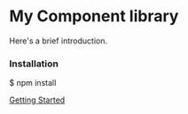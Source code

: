 # My Component library

Here's a brief introduction.



### Installation
 
 $ npm install 


[Getting Started](./guide/getting-started.md)  